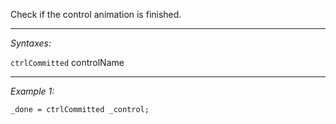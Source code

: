Check if the control animation is finished.


---
*Syntaxes:*

`ctrlCommitted` controlName

---
*Example 1:*

```sqf
_done = ctrlCommitted _control;
```